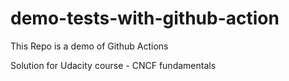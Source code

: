 # demo-tests-with-github-action
This Repo is a demo of Github Actions 

Solution for Udacity course - CNCF fundamentals
